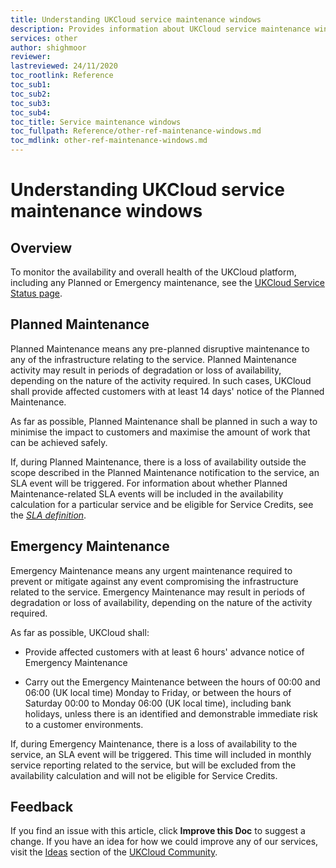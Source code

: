 ```yaml
---
title: Understanding UKCloud service maintenance windows
description: Provides information about UKCloud service maintenance windows, including Planned and Emergency Maintenance
services: other
author: shighmoor
reviewer:
lastreviewed: 24/11/2020
toc_rootlink: Reference
toc_sub1: 
toc_sub2:
toc_sub3:
toc_sub4:
toc_title: Service maintenance windows
toc_fullpath: Reference/other-ref-maintenance-windows.md
toc_mdlink: other-ref-maintenance-windows.md
---
```


# Understanding UKCloud service maintenance windows

## Overview

To monitor the availability and overall health of the UKCloud platform, including any Planned or Emergency maintenance, see the [UKCloud Service Status page](https://status.ukcloud.com/).

## Planned Maintenance

Planned Maintenance means any pre-planned disruptive maintenance to any of the infrastructure relating to the service. Planned Maintenance activity may result in periods of degradation or loss of availability, depending on the nature of the activity required. In such cases, UKCloud shall provide affected customers with at least 14 days' notice of the Planned Maintenance.

As far as possible, Planned Maintenance shall be planned in such a way to minimise the impact to customers and maximise the amount of work that can be achieved safely.

If, during Planned Maintenance, there is a loss of availability outside the scope described in the Planned Maintenance notification to the service, an SLA event will be triggered. For information about whether Planned Maintenance-related SLA events will be included in the availability calculation for a particular service and be eligible for Service Credits, see the [*SLA definition*](other-ref-sla-definition.md).

## Emergency Maintenance

Emergency Maintenance means any urgent maintenance required to prevent or mitigate against any event compromising the infrastructure related to the service. Emergency Maintenance may result in periods of degradation or loss of availability, depending on the nature of the activity required.

As far as possible, UKCloud shall:

- Provide affected customers with at least 6 hours' advance notice of Emergency Maintenance

- Carry out the Emergency Maintenance between the hours of 00:00 and 06:00 (UK local time) Monday to Friday, or between the hours of Saturday 00:00 to Monday 06:00 (UK local time), including bank holidays, unless there is an identified and demonstrable immediate risk to a customer environments.

If, during Emergency Maintenance, there is a loss of availability to the service, an SLA event will be triggered. This time will included in monthly service reporting related to the service, but will be excluded from the availability calculation and will not be eligible for Service Credits.

## Feedback

If you find an issue with this article, click **Improve this Doc** to suggest a change. If you have an idea for how we could improve any of our services, visit the [Ideas](https://community.ukcloud.com/ideas) section of the [UKCloud Community](https://community.ukcloud.com).
